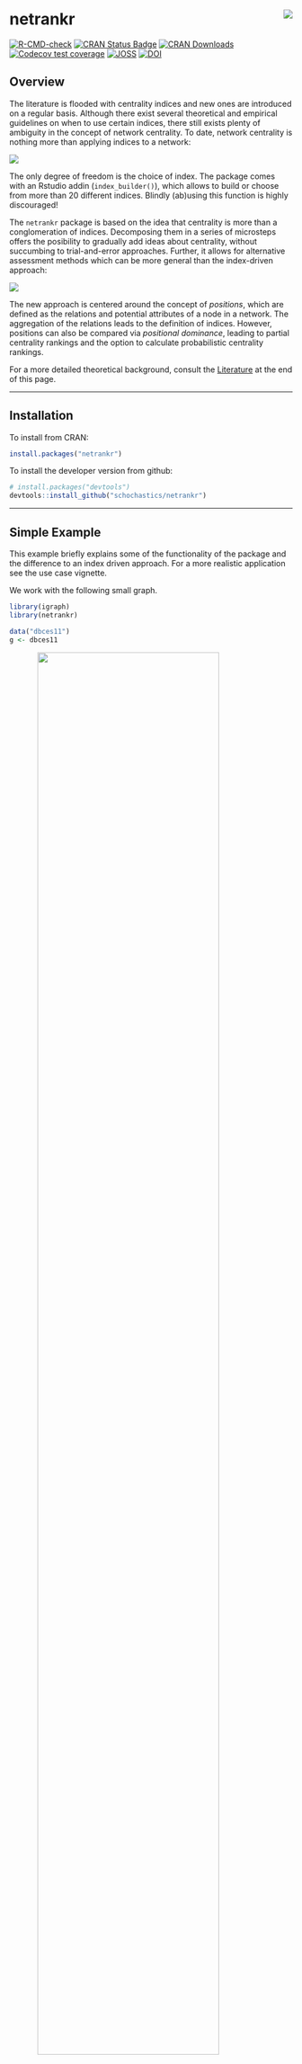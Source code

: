 
# netrankr <img src="man/figures/logo.png" align="right"/>

[![R-CMD-check](https://github.com/schochastics/netrankr/actions/workflows/R-CMD-check.yaml/badge.svg)](https://github.com/schochastics/netrankr/actions/workflows/R-CMD-check.yaml)
[![CRAN Status
Badge](http://www.r-pkg.org/badges/version/netrankr)](https://cran.r-project.org/package=netrankr)
[![CRAN
Downloads](http://cranlogs.r-pkg.org/badges/netrankr)](https://CRAN.R-project.org/package=netrankr)
[![Codecov test
coverage](https://codecov.io/gh/schochastics/netrankr/branch/main/graph/badge.svg)](https://app.codecov.io/gh/schochastics/netrankr?branch=main)
[![JOSS](https://joss.theoj.org/papers/10.21105/joss.04563/status.svg)](https://doi.org/10.21105/joss.04563)
[![DOI](https://zenodo.org/badge/DOI/10.5281/zenodo.7109041.svg)](https://doi.org/10.5281/zenodo.7109041)

## Overview

The literature is flooded with centrality indices and new ones are
introduced on a regular basis. Although there exist several theoretical
and empirical guidelines on when to use certain indices, there still
exists plenty of ambiguity in the concept of network centrality. To
date, network centrality is nothing more than applying indices to a
network:

![](man/figures/flow_old.png)

The only degree of freedom is the choice of index. The package comes
with an Rstudio addin (`index_builder()`), which allows to build or
choose from more than 20 different indices. Blindly (ab)using this
function is highly discouraged!

The `netrankr` package is based on the idea that centrality is more than
a conglomeration of indices. Decomposing them in a series of microsteps
offers the posibility to gradually add ideas about centrality, without
succumbing to trial-and-error approaches. Further, it allows for
alternative assessment methods which can be more general than the
index-driven approach:

![](man/figures/flow_new.png)

The new approach is centered around the concept of *positions*, which
are defined as the relations and potential attributes of a node in a
network. The aggregation of the relations leads to the definition of
indices. However, positions can also be compared via *positional
dominance*, leading to partial centrality rankings and the option to
calculate probabilistic centrality rankings.

For a more detailed theoretical background, consult the
[Literature](#literature) at the end of this page.

------------------------------------------------------------------------

## Installation

To install from CRAN:

``` r
install.packages("netrankr")
```

To install the developer version from github:

``` r
# install.packages("devtools")
devtools::install_github("schochastics/netrankr")
```

------------------------------------------------------------------------

## Simple Example

This example briefly explains some of the functionality of the package
and the difference to an index driven approach. For a more realistic
application see the use case vignette.

We work with the following small graph.

``` r
library(igraph)
library(netrankr)

data("dbces11")
g <- dbces11
```

<img src="man/figures/README-dbces_neutral-1.png" width="80%" style="display: block; margin: auto;" />

Say we are interested in the most central node of the graph and simply
compute some standard centrality scores with the `igraph` package.
Defining centrality indices in the `netrankr` package is explained in
the centrality indices vignette.

``` r
cent_scores <- data.frame(
    degree = degree(g),
    betweenness = round(betweenness(g), 4),
    closeness = round(closeness(g), 4),
    eigenvector = round(eigen_centrality(g)$vector, 4),
    subgraph = round(subgraph_centrality(g), 4)
)

# What are the most central nodes for each index?
apply(cent_scores, 2, which.max)
#>      degree betweenness   closeness eigenvector    subgraph 
#>          11           8           6           7          10
```

<img src="man/figures/README-dbces_color-1.png" width="80%" style="display: block; margin: auto;" />

As you can see, each index assigns the highest value to a different
vertex.

A more general assessment starts by calculating the neighborhood
inclusion preorder.

``` r
P <- neighborhood_inclusion(g)
P
#>    1 2 3 4 5 6 7 8 9 10 11
#> 1  0 0 1 0 1 1 1 0 0  0  1
#> 2  0 0 0 1 0 0 0 1 0  0  0
#> 3  0 0 0 0 1 0 0 0 0  0  1
#> 4  0 0 0 0 0 0 0 0 0  0  0
#> 5  0 0 0 0 0 0 0 0 0  0  0
#> 6  0 0 0 0 0 0 0 0 0  0  0
#> 7  0 0 0 0 0 0 0 0 0  0  0
#> 8  0 0 0 0 0 0 0 0 0  0  0
#> 9  0 0 0 0 0 0 0 0 0  0  0
#> 10 0 0 0 0 0 0 0 0 0  0  0
#> 11 0 0 0 0 0 0 0 0 0  0  0
```

[Schoch & Brandes (2016)](https://doi.org/10.1017/S0956792516000401)
showed that $N(u) \subseteq N[v]$ (i.e. `P[u,v]=1`) implies
$c(u) \leq c(v)$ for centrality indices $c$, which are defined via
specific path algebras. These include many of the well-known measures
like closeness (and variants), betweenness (and variants) as well as
many walk-based indices (eigenvector and subgraph centrality, total
communicability,…).

Neighborhood-inclusion defines a partial ranking on the set of nodes.
Each ranking that is in accordance with this partial ranking yields a
proper centrality ranking. Each of these ranking can thus potentially be
the outcome of a centrality index.

Using rank intervals, we can examine the minimal and maximal possible
rank of each node. The bigger the intervals are, the more freedom exists
for indices to rank nodes differently.

``` r
plot(rank_intervals(P), cent_scores = cent_scores, ties.method = "average")
```

<img src="man/figures/README-partial-1.png" width="80%" style="display: block; margin: auto;" />

The potential ranks of nodes are not uniformly distributed in the
intervals. To get the exact probabilities, the function
`exact_rank_prob()` can be used.

``` r
res <- exact_rank_prob(P)
res
#> Number of possible centrality rankings:  739200 
#> Equivalence Classes (max. possible): 11 (11)
#> - - - - - - - - - - 
#> Rank Probabilities (rows:nodes/cols:ranks)
#>            1         2         3         4         5         6         7
#> 1  0.5454545 0.2727273 0.1212121 0.0454545 0.0129870 0.0021645 0.0000000
#> 2  0.2727273 0.2181818 0.1696970 0.1272727 0.0909091 0.0606061 0.0363636
#> 3  0.0000000 0.1636364 0.2181818 0.2090909 0.1688312 0.1190476 0.0727273
#> 4  0.0000000 0.0272727 0.0515152 0.0727273 0.0909091 0.1060606 0.1181818
#> 5  0.0000000 0.0000000 0.0181818 0.0454545 0.0753247 0.1034632 0.1272727
#> 6  0.0000000 0.0545455 0.0848485 0.1000000 0.1064935 0.1086580 0.1090909
#> 7  0.0000000 0.0545455 0.0848485 0.1000000 0.1064935 0.1086580 0.1090909
#> 8  0.0000000 0.0272727 0.0515152 0.0727273 0.0909091 0.1060606 0.1181818
#> 9  0.0909091 0.0909091 0.0909091 0.0909091 0.0909091 0.0909091 0.0909091
#> 10 0.0909091 0.0909091 0.0909091 0.0909091 0.0909091 0.0909091 0.0909091
#> 11 0.0000000 0.0000000 0.0181818 0.0454545 0.0753247 0.1034632 0.1272727
#>            8          9        10        11
#> 1  0.0000000 0.00000000 0.0000000 0.0000000
#> 2  0.0181818 0.00606061 0.0000000 0.0000000
#> 3  0.0363636 0.01212121 0.0000000 0.0000000
#> 4  0.1272727 0.13333333 0.1363636 0.1363636
#> 5  0.1454545 0.15757576 0.1636364 0.1636364
#> 6  0.1090909 0.10909091 0.1090909 0.1090909
#> 7  0.1090909 0.10909091 0.1090909 0.1090909
#> 8  0.1272727 0.13333333 0.1363636 0.1363636
#> 9  0.0909091 0.09090909 0.0909091 0.0909091
#> 10 0.0909091 0.09090909 0.0909091 0.0909091
#> 11 0.1454545 0.15757576 0.1636364 0.1636364
#> - - - - - - - - - - 
#> Relative Rank Probabilities (row ranked lower than col)
#>           1         2        3        4        5        6        7        8
#> 1  0.000000 0.6666667 1.000000 0.952381 1.000000 1.000000 1.000000 0.952381
#> 2  0.333333 0.0000000 0.666667 1.000000 0.916667 0.833333 0.833333 1.000000
#> 3  0.000000 0.3333333 0.000000 0.797619 1.000000 0.750000 0.750000 0.797619
#> 4  0.047619 0.0000000 0.202381 0.000000 0.559524 0.440476 0.440476 0.500000
#> 5  0.000000 0.0833333 0.000000 0.440476 0.000000 0.375000 0.375000 0.440476
#> 6  0.000000 0.1666667 0.250000 0.559524 0.625000 0.000000 0.500000 0.559524
#> 7  0.000000 0.1666667 0.250000 0.559524 0.625000 0.500000 0.000000 0.559524
#> 8  0.047619 0.0000000 0.202381 0.500000 0.559524 0.440476 0.440476 0.000000
#> 9  0.142857 0.2500000 0.357143 0.625000 0.678571 0.571429 0.571429 0.625000
#> 10 0.142857 0.2500000 0.357143 0.625000 0.678571 0.571429 0.571429 0.625000
#> 11 0.000000 0.0833333 0.000000 0.440476 0.500000 0.375000 0.375000 0.440476
#>           9       10       11
#> 1  0.857143 0.857143 1.000000
#> 2  0.750000 0.750000 0.916667
#> 3  0.642857 0.642857 1.000000
#> 4  0.375000 0.375000 0.559524
#> 5  0.321429 0.321429 0.500000
#> 6  0.428571 0.428571 0.625000
#> 7  0.428571 0.428571 0.625000
#> 8  0.375000 0.375000 0.559524
#> 9  0.000000 0.500000 0.678571
#> 10 0.500000 0.000000 0.678571
#> 11 0.321429 0.321429 0.000000
#> - - - - - - - - - - 
#> Expected Ranks (higher values are better)
#>       1       2       3       4       5       6       7       8       9      10 
#> 1.71429 3.00000 4.28571 7.50000 8.14286 6.85714 6.85714 7.50000 6.00000 6.00000 
#>      11 
#> 8.14286 
#> - - - - - - - - - - 
#> SD of Rank Probabilities
#>        1        2        3        4        5        6        7        8 
#> 0.958315 1.897367 1.724967 2.539685 2.159932 2.721794 2.721794 2.539685 
#>        9       10       11 
#> 3.162278 3.162278 2.159932 
#> - - - - - - - - - -
```

For the graph `g` we can therefore come up with 739,200 indices that
would rank the nodes differently.

`rank.prob` contains the probabilities for each node to occupy a certain
rank. For instance, the probability for each node to be the most central
one is as follows.

``` r
round(res$rank.prob[, 11], 2)
#>    1    2    3    4    5    6    7    8    9   10   11 
#> 0.00 0.00 0.00 0.14 0.16 0.11 0.11 0.14 0.09 0.09 0.16
```

`relative.rank` contains the relative rank probabilities. An entry
`relative.rank[u,v]` indicates how likely it is that `v` is more central
than `u`.

``` r
# How likely is it, that 6 is more central than 3?
round(res$relative.rank[3, 6], 2)
#> [1] 0.75
```

`expected.ranks` contains the expected centrality ranks for all nodes.
They are derived on the basis of `rank.prob`.

``` r
round(res$expected.rank, 2)
#>    1    2    3    4    5    6    7    8    9   10   11 
#> 1.71 3.00 4.29 7.50 8.14 6.86 6.86 7.50 6.00 6.00 8.14
```

The higher the value, the more central a node is expected to be.

**Note**: The set of rankings grows exponentially in the number of nodes
and the exact calculation becomes infeasible quite quickly and
approximations need to be used. Check the benchmark results for
guidelines.

------------------------------------------------------------------------

## Theoretical Background

`netrankr` is based on a series of papers that appeared in recent years.
If you want to learn more about the theoretical background of the
package, consult the following literature:

> Schoch, David. (2018). Centrality without Indices: Partial rankings
> and rank Probabilities in networks. *Social Networks*, **54**,
> 50-60.([link](https://doi.org/10.1016/j.socnet.2017.12.003))

> Schoch, David & Valente, Thomas W., & Brandes, Ulrik. (2017).
> Correlations among centrality indices and a class of uniquely ranked
> graphs. *Social Networks*, **50**,
> 46-54.([link](https://doi.org/10.1016/j.socnet.2017.03.010))

> Schoch, David & Brandes, Ulrik. (2016). Re-conceptualizing centrality
> in social networks. *European Journal of Appplied Mathematics*,
> **27**(6), 971–985.
> ([link](https://doi.org/10.1017/S0956792516000401))

> Brandes, Ulrik. (2016). Network Positions. *Methodological
> Innovations*, **9**, 2059799116630650.
> ([link](https://dx.doi.org/10.1177/2059799116630650))

## Code of Conduct

Please note that the netrankr project is released with a [Contributor
Code of
Conduct](https://contributor-covenant.org/version/2/1/CODE_OF_CONDUCT.html).
By contributing to this project, you agree to abide by its terms.
